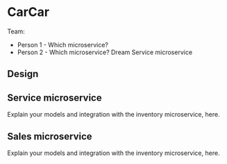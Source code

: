 # CarCar

Team:

* Person 1 - Which microservice?
* Person 2 - Which microservice?
Dream Service microservice

## Design

## Service microservice

Explain your models and integration with the inventory
microservice, here.

## Sales microservice

Explain your models and integration with the inventory
microservice, here.
